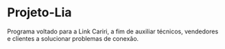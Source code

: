 # Projeto-Lia
Programa voltado para a Link Cariri, a fim de auxiliar técnicos, vendedores e clientes a solucionar problemas de conexão.
